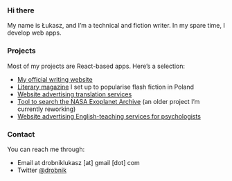 ### Hi there

My name is Łukasz, and I’m a technical and fiction writer. In my spare time, I develop web apps.

### Projects

Most of my projects are React-based apps. Here’s a selection:
- [My official writing website](https://github.com/ldrobnik/drobnik-writing)
- [Literary magazine](https://github.com/ldrobnik/blyski) I set up to popularise flash fiction in Poland
- [Website advertising translation services](https://github.com/ldrobnik/medical-translations)
- [Tool to search the NASA Exoplanet Archive](https://github.com/ldrobnik/exoplanets) (an older project I’m currently reworking)
- [Website advertising English-teaching services for psychologists](https://github.com/ldrobnik/angielski-w-psychologii)

### Contact

You can reach me through:
- Email at drobniklukasz [at] gmail [dot] com
- Twitter [@drobnik](https://twitter.com/drobnik)
